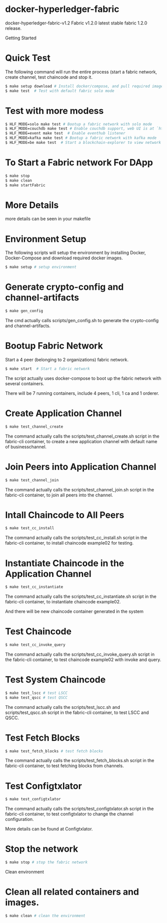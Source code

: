 docker-hyperledger-fabric
====
docker-hyperledger-fabric-v1.2
Fabric v1.2.0	latest stable fabric 1.2.0 release.

Getting Started

# Quick Test
The following command will run the entire process (start a fabric network, create channel, test chaincode and stop it.

```sh
$ make setup download # Install docker/compose, and pull required images
$ make test  # Test with default fabric solo mode
```

# Test with more modess

```sh
$ HLF_MODE=solo make test # Bootup a fabric network with solo mode
$ HLF_MODE=couchdb make test # Enable couchdb support, web UI is at `http://localhost:5984/_utils`
$ HLF_MODE=event make test  # Enable eventhub listener
$ HLF_MODE=kafka make test # Bootup a fabric network with kafka mode
$ HLF_MODE=be make test  # Start a blockchain-explorer to view network info
```

# To Start a Fabric network For DApp

```sh
$ make stop
$ make clean 
$ make startFabric
```

# More Details
more details can be seen in your makefile

# Environment Setup

The following scripts will setup the environment by installing Docker, Docker-Compose and download required docker images.
```sh
$ make setup # setup environment
```
# Generate crypto-config and channel-artifacts
```sh
$ make gen_config
```
The cmd actually calls scripts/gen_config.sh to generate the crypto-config and channel-artifacts.

# Bootup Fabric Network

Start a 4 peer (belonging to 2 organizations) fabric network.
```sh
$ make start  # Start a fabric network
```
The script actually uses docker-compose to boot up the fabric network with several containers.

There will be 7 running containers, include 4 peers, 1 cli, 1 ca and 1 orderer.

# Create Application Channel
```sh
$ make test_channel_create 
```
The command actually calls the scripts/test_channel_create.sh script in the fabric-cli container, to create a new application channel with default name of businesschannel.

# Join Peers into Application Channel
```sh
$ make test_channel_join 
```
The command actually calls the scripts/test_channel_join.sh script in the fabric-cli container, to join all peers into the channel.

# Intall Chaincode to All Peers

```sh
$ make test_cc_install
```
The command actually calls the scripts/test_cc_install.sh script in the fabric-cli container, to install chaincode example02 for testing.

# Instantiate Chaincode in the Application Channel
```sh
$ make test_cc_instantiate
```
The command actually calls the scripts/test_cc_instantiate.sh script in the fabric-cli container, to instantiate chaincode example02.

And there will be new chaincode container generated in the system

# Test Chaincode

```sh
$ make test_cc_invoke_query
```
The command actually calls the scripts/test_cc_invoke_query.sh script in the fabric-cli container, to test chaincode example02 with invoke and query.

# Test System Chaincode

```sh
$ make test_lscc # test LSCC
$ make test_qscc # test QSCC
```

The command actually calls the scripts/test_lscc.sh and scripts/test_qscc.sh script in the fabric-cli container, to test LSCC and QSCC.

# Test Fetch Blocks

```sh
$ make test_fetch_blocks # test fetch blocks
```
The command actually calls the scripts/test_fetch_blocks.sh script in the fabric-cli container, to test fetching blocks from channels.

# Test Configtxlator
```sh
$ make test_configtxlator
```
The command actually calls the scripts/test_configtxlator.sh script in the fabric-cli container, to test configtxlator to change the channel configuration.

More details can be found at Configtxlator.

# Stop the network
```sh
$ make stop # stop the fabric network
```
Clean environment

# Clean all related containers and images.
```sh
$ make clean # clean the environment
```

